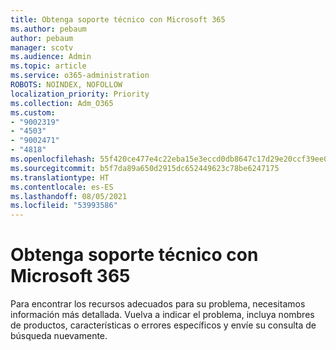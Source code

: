 ```yaml
---
title: Obtenga soporte técnico con Microsoft 365
ms.author: pebaum
author: pebaum
manager: scotv
ms.audience: Admin
ms.topic: article
ms.service: o365-administration
ROBOTS: NOINDEX, NOFOLLOW
localization_priority: Priority
ms.collection: Adm_O365
ms.custom:
- "9002319"
- "4503"
- "9002471"
- "4818"
ms.openlocfilehash: 55f420ce477e4c22eba15e3eccd0db8647c17d29e20ccf39ee01f62f151db5c9
ms.sourcegitcommit: b5f7da89a650d2915dc652449623c78be6247175
ms.translationtype: HT
ms.contentlocale: es-ES
ms.lasthandoff: 08/05/2021
ms.locfileid: "53993586"
---
```

# <a name="get-support-with-microsoft-365"></a>Obtenga soporte técnico con Microsoft 365

Para encontrar los recursos adecuados para su problema, necesitamos información más detallada. Vuelva a indicar el problema, incluya nombres de productos, características o errores específicos y envíe su consulta de búsqueda nuevamente.
